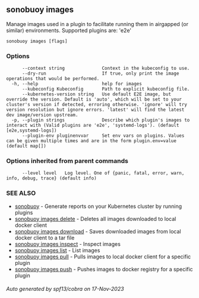## sonobuoy images

Manage images used in a plugin to facilitate running them in airgapped (or similar) environments. Supported plugins are: 'e2e'

```
sonobuoy images [flags]
```

### Options

```
      --context string              Context in the kubeconfig to use.
      --dry-run                     If true, only print the image operations that would be performed.
  -h, --help                        help for images
      --kubeconfig Kubeconfig       Path to explicit kubeconfig file.
      --kubernetes-version string   Use default E2E image, but override the version. Default is 'auto', which will be set to your cluster's version if detected, erroring otherwise. 'ignore' will try version resolution but ignore errors. 'latest' will find the latest dev image/version upstream.
  -p, --plugin strings              Describe which plugin's images to interact with (Valid plugins are 'e2e', 'systemd-logs'). (default [e2e,systemd-logs])
      --plugin-env pluginenvvar     Set env vars on plugins. Values can be given multiple times and are in the form plugin.env=value (default map[])
```

### Options inherited from parent commands

```
      --level level   Log level. One of {panic, fatal, error, warn, info, debug, trace} (default info)
```

### SEE ALSO

* [sonobuoy](sonobuoy.md)	 - Generate reports on your Kubernetes cluster by running plugins
* [sonobuoy images delete](sonobuoy_images_delete.md)	 - Deletes all images downloaded to local docker client
* [sonobuoy images download](sonobuoy_images_download.md)	 - Saves downloaded images from local docker client to a tar file
* [sonobuoy images inspect](sonobuoy_images_inspect.md)	 - Inspect images
* [sonobuoy images list](sonobuoy_images_list.md)	 - List images
* [sonobuoy images pull](sonobuoy_images_pull.md)	 - Pulls images to local docker client for a specific plugin
* [sonobuoy images push](sonobuoy_images_push.md)	 - Pushes images to docker registry for a specific plugin

###### Auto generated by spf13/cobra on 17-Nov-2023
